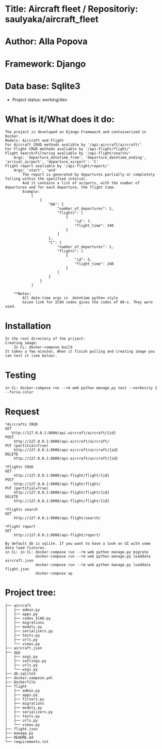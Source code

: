 # Title: Aircraft fleet / Repositoriy: saulyaka/aircraft_fleet
# Author: Alla Popova
# Framework: Django
# Data base: Sqlite3
* Project status: working/dev

# What is it/What does it do:
    The project is developed on Django Framework and containerized in Docker.
    Models: Aircraft and Flight
    For Aircraft CRUD methods avalible by '/api-aircraft/aircraft/'
    For Flight CRUD methods avaliable by '/api-flight/flight/'
    Flight Search/Filtering avaliable by '/api-flight/search/'
        Args: 'departure_datetime_from', 'departure_datetime_ending', 'arrival_airport', 'departure_airport': 'C'
    Flight report avaliable by '/api-flight/report/'
        Args: 'start', 'end'
            The report is generated by departures partially or completely falling within the specified interval.
            And it contains a list of airports, with the number of departures and for each departure, the flight time.
            Example:
                [
                    {
                        "DA": {
                            "number_of_departures": 1,
                            "flights": [
                                {
                                    "id": 7,
                                    "flight_time": 240
                                }
                            ]
                        },
                        "C": {
                            "number_of_departures": 1,
                            "flights": [
                                {
                                    "id": 5,
                                    "flight_time": 240
                                }
                            ]
                        }
                    }
                ]
            
        **Notes:
            All date-time args in  datetime python style
            Given link for ICAO codes gives the codes of 80-x. They were used.
 
# Installation
    In the root directory of the priject:
    Creating image:
        In CL: docker-compose build
    It takes a few minutes. When it finish pulling and creating image you can test it (see below).
        
# Testing
    in CL: docker-compose run --rm web python manage.py test --verbosity 2 --force-color

# Request
    *Aircrafts CRUD
    GET
       http://127.0.0.1:8000/api-aircraft/aircraft/{id}
    POST
        http://127.0.0.1:8000/api-aircraft/aircraft/
    PUT (partitial=True)
        http://127.0.0.1:8000/api-aircraft/aircraft/{id}
    DELETE
        http://127.0.0.1:8000/api-aircraft/aircraft/{id}

    *Flights CRUD
    GET
        http://127.0.0.1:8000/api-flight/flight/{id}
    POST
        http://127.0.0.1:8000/api-flight/flight/
    PUT (partitial=True)
        http://127.0.0.1:8000/api-flight/flight/{id}
    DELETE
        http://127.0.0.1:8000/api-flight/flight/{id}

    *Flights search 
    GET
        http://127.0.0.1:8000/api-flight/search/
                    
    *Flight report
    GET
        http://127.0.0.1:8000/api-flight/report/
            
    By default db is sqlite. If you want to have a look on UI with some data load fixtures.
    in CL: in CL: docker-compose run --rm web python manage.py migrate
                  docker-compose run --rm web python manage.py loaddata aircraft.json
                  docker-compose run --rm web python manage.py loaddata flight.json
                  docker-compose up

# Project tree:
    ├── aircraft
    │   ├── admin.py
    │   ├── apps.py
    │   ├── codes_ICAO.py
    │   ├── migrations
    │   ├── models.py
    │   ├── serializers.py
    │   ├── tests.py
    │   ├── urls.py
    │   └── views.py
    ├── aircraft.json
    ├── app
    │   ├── asgi.py
    │   ├── settings.py
    │   ├── urls.py
    │   └── wsgi.py
    ├── db.sqlite3
    ├── docker-compose.yml
    ├── Dockerfile
    ├── flight
    │   ├── admin.py
    │   ├── apps.py
    │   ├── filters.py
    │   ├── migrations
    │   ├── models.py
    │   ├── serializers.py
    │   ├── tests.py
    │   ├── urls.py
    │   └── views.py
    ├── flight.json
    ├── manage.py
    ├── README.md
    └── requirements.txt
